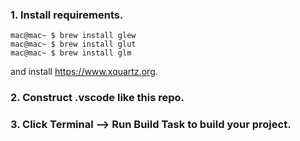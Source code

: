 ### 1. Install requirements.
```console
mac@mac~ $ brew install glew
mac@mac~ $ brew install glut
mac@mac~ $ brew install glm
``` 
and install https://www.xquartz.org.

### 2. Construct .vscode like this repo.

### 3. Click Terminal --> Run Build Task to build your project.
